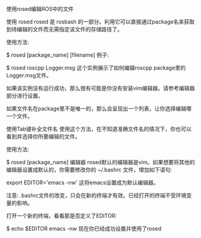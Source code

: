 使用rosed编辑ROS中的文件

使用 rosed
rosed 是 rosbash 的一部分。利用它可以直接通过package名来获取到待编辑的文件而无需指定该文件的存储路径了。

使用方法:


$ rosed [package_name] [filename]
例子:


$ rosed roscpp Logger.msg
这个实例展示了如何编辑roscpp package里的Logger.msg文件。

如果该实例没有运行成功，那么很有可能是你没有安装vim编辑器。请参考编辑器部分进行设置。

如果文件名在package里不是唯一的，那么会呈现出一个列表，让你选择编辑哪一个文件。

使用Tab键补全文件名
使用这个方法，在不知道准确文件名的情况下，你也可以看到并选择你所要编辑的文件。

使用方法:


$ rosed [package_name] <tab>
编辑器
rosed默认的编辑器是vim。如果想要将其他的编辑器设置成默认的，你需要修改你的 ~/.bashrc 文件，增加如下语句:


export EDITOR='emacs -nw'
这将emacs设置成为默认编辑器。

注意: .bashrc文件的改变，只会在新的终端才有效。已经打开的终端不受环境变量的影响。

打开一个新的终端，看看那是否定义了EDITOR:


$ echo $EDITOR
emacs -nw
现在你已经成功设置并使用了rosed
